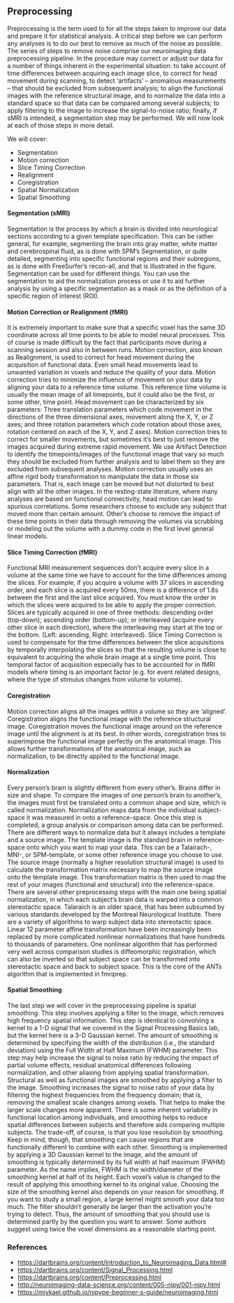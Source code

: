 
## Preprocessing

Preprocessing is the term used to for all the steps taken to improve our data and prepare it for statistical analysis. A critical step before we can perform any analyses is to do our best to remove as much of the noise as possible. The series of steps to remove noise comprise our neuroimaging data preprocessing pipeline. In the procedure may correct or adjust our data for a number of things inherent in the experimental situation: to take account of time differences between acquiring each image slice, to correct for head movement during scanning, to detect ‘artifacts’ – anomalous measurements – that should be excluded from subsequent analysis; to align the functional images with the reference structural image, and to normalize the data into a standard space so that data can be compared among several subjects; to apply filtering to the image to increase the signal-to-noise ratio; finally, if sMRI is intended, a segmentation step may be performed. We will now look at each of those steps in more detail. 

We will cover:

+ Segmentation
+ Motion correction
+ Slice Timing Correction
+ Realignment
+ Coregistration
+ Spatial Normalization
+ Spatial Smoothing


#### Segmentation (sMRI)

Segmentation is the process by which a brain is divided into neurological sections according to a given template specification. This can be rather general, for example, segmenting the brain into gray matter, white matter and cerebrospinal fluid, as is done with SPM’s Segmentation, or quite detailed, segmenting into specific functional regions and their subregions, as is done with FreeSurfer’s recon-all, and that is illustrated in the figure. Segmentation can be used for different things. You can use the segmentation to aid the normalization process or use it to aid further analysis by using a specific segmentation as a mask or as the definition of a specific region of interest (ROI).

#### Motion Correction or Realignment (fMRI)

It is extremely important to make sure that a specific voxel has the same 3D coordinate across all time points to be able to model neural processes. This of course is made difficult by the fact that participants move during a scanning session and also in between runs. Motion correction, also known as Realignment, is used to correct for head movement during the acquisition of functional data. Even small head movements lead to unwanted variation in voxels and reduce the quality of your data. Motion correction tries to minimize the influence of movement on your data by aligning your data to a reference time volume. This reference time volume is usually the mean image of all timepoints, but it could also be the first, or some other, time point. Head movement can be characterized by six parameters: Three translation parameters which code movement in the directions of the three dimensional axes, movement along the X, Y, or Z axes; and three rotation parameters which code rotation about those axes, rotation centered on each of the X, Y, and Z axes). Motion correction tries to correct for smaller movements, but sometimes it’s best to just remove the images acquired during extreme rapid movement. We use Artifact Detection to identify the timepoints/images of the functional image that vary so much they should be excluded from further analysis and to label them so they are excluded from subsequent analyses. Motion correction usually uses an affine rigid body transformation to manipulate the data in those six parameters. That is, each image can be moved but not distorted to best align with all the other images. In the resting-state literature, where many analyses are based on functional connectivity, head motion can lead to spurious correlations. Some researchers choose to exclude any subject that moved more than certain amount. Other’s choose to remove the impact of these time points in their data through removing the volumes via scrubbing or modeling out the volume with a dummy code in the first level general linear models. 

#### Slice Timing Correction (fMRI)

Functional MRI measurement sequences don’t acquire every slice in a volume at the same time we have to account for the time differences among the slices. For example, if you acquire a volume with 37 slices in ascending order, and each slice is acquired every 50ms, there is a difference of 1.8s between the first and the last slice acquired. You must know the order in which the slices were acquired to be able to apply the proper correction. Slices are typically acquired in one of three methods: descending order (top-down); ascending order (bottom-up); or interleaved (acquire every other slice in each direction), where the interleaving may start at the top or the bottom. (Left: ascending, Right: interleaved). Slice Timing Correction is used to compensate for the time differences between the slice acquisitions by temporally interpolating the slices so that the resulting volume is close to equivalent to acquiring the whole brain image at a single time point. This temporal factor of acquisition especially has to be accounted for in fMRI models where timing is an important factor (e.g. for event related designs, where the type of stimulus changes from volume to volume).


#### Coregistration

Motion correction aligns all the images within a volume so they are ‘aligned’. Coregistration aligns the functional image with the reference structural image. Coregistration moves the functional image around on the reference image until the alignment is at its best. In other words, coregistration tries to superimpose the functional image perfectly on the anatomical image. This allows further transformations of the anatomical image, such as normalization, to be directly applied to the functional image. 

#### Normalization

Every person’s brain is slightly different from every other’s. Brains differ in size and shape. To compare the images of one person’s brain to another’s, the images must first be translated onto a common shape and size, which is called normalization. Normalization maps data from the individual subject-space it was measured in onto a reference-space. Once this step is completed, a group analysis or comparison among data can be performed. There are different ways to normalize data but it always includes a template and a source image. The template image is the standard brain in reference-space onto which you want to map your data. This can be a Talairach-, MNI-, or SPM-template, or some other reference image you choose to use. The source image (normally a higher resolution structural image) is used to calculate the transformation matrix necessary to map the source image onto the template image. This transformation matrix is then used to map the rest of your images (functional and structural) into the reference-space. There are several other preprocessing steps with the main one  being spatial normalization, in which each subject’s brain data is warped into a common stereotactic space. Talaraich is an older space, that has been subsumed by various standards developed by the Montreal Neurological Institute. There are a variety of algorithms to warp subject data into stereotactic space. Linear 12 parameter affine transformation have been increasingly been replaced by more complicated nonlinear normalizations that have hundreds to thousands of parameters. One nonlinear algorithm that has performed very well across comparison studies is diffeomorphic registration, which can also be inverted so that subject space can be transformed into stereotactic space and back to subject space. This is the core of the ANTs algorithm that is implemented in fmriprep. 


#### Spatial Smoothing

The last step we will cover in the preprocessing pipeline is spatial smoothing. This step involves applying a filter to the image, which removes high frequency spatial information. This step is identical to convolving a kernel to a 1-D signal that we covered in the Signal Processing Basics lab, but the kernel here is a 3-D Gaussian kernel. The amount of smoothing is determined by specifying the width of the distribution (i.e., the standard deviation) using the Full Width at Half Maximum (FWHM) parameter. This step may help increase the signal to noise ratio by reducing the impact of partial volume effects, residual anatomical differences following normalization, and other aliasing from applying spatial transformation. Structural as well as functional images are smoothed by applying a filter to the image. Smoothing increases the signal to noise ratio of your data by filtering the highest frequencies from the frequency domain; that is, removing the smallest scale changes among voxels. That helps to make the larger scale changes more apparent. There is some inherent variability in functional location among individuals, and smoothing helps to reduce spatial differences between subjects and therefore aids comparing multiple subjects. The trade-off, of course, is that you lose resolution by smoothing. Keep in mind, though, that smoothing can cause regions that are functionally different to combine with each other. Smoothing is implemented by applying a 3D Gaussian kernel to the image, and the amount of smoothing is typically determined by its full width at half maximum (FWHM) parameter. As the name implies, FWHM is the width/diameter of the smoothing kernel at half of its height. Each voxel’s value is changed to the result of applying this smoothing kernel to its original value. Choosing the size of the smoothing kernel also depends on your reason for smoothing. If you want to study a small region, a large kernel might smooth your data too much. The filter shouldn’t generally be larger than the activation you’re trying to detect. Thus, the amount of smoothing that you should use is determined partly by the question you want to answer. Some authors suggest using twice the voxel dimensions as a reasonable starting point.




### References
+ https://dartbrains.org/content/Introduction_to_Neuroimaging_Data.html#
+ https://dartbrains.org/content/Signal_Processing.html
+ https://dartbrains.org/content/Preprocessing.html
+ http://neuroimaging-data-science.org/content/005-nipy/001-nipy.html
+ https://miykael.github.io/nipype-beginner-s-guide/neuroimaging.html

